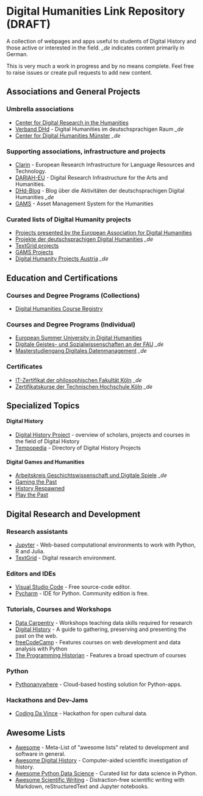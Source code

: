 # Digital Humanities Link Repository (DRAFT)

A collection of webpages and apps useful to students of Digital History and those active or interested in the field. *_de* indicates content primarily in German.

This is very much a work in progress and by no means complete. Feel free to raise issues or create pull requests to add new content.

## Associations and General Projects
### Umbrella associations
- [Center for Digital Research in the Humanities](https://cdrh.unl.edu/)
- [Verband DHd](https://dig-hum.de/) - Digital Humanities im deutschsprachigen Raum *_de*
- [Center for Digital Humanities Münster](https://www.uni-muenster.de/CDH/) *_de*

### Supporting associations, infrastructure and projects
- [Clarin](https://www.clarin.eu/)  - European Research Infrastructure for Language Resources and Technology.
- [DARIAH-EU](https://dariah.eu/) - Digital Research Infrastructure for the Arts and Humanities.
- [DHd-Blog](https://dhd-blog.org/) - Blog über die Aktivitäten der deutschsprachigen Digital Humanities *_de*
- [GAMS](http://gams.uni-graz.at/archive/objects/context:gams/methods/sdef:Context/get?locale=de) - Asset Management System for the Humanities

### Curated lists of Digital Humanity projects
- [Projects presented by the European Association for Digital Humanities](https://eadh.org/projects)
- [Projekte der deutschsprachigen Digital Humanities](https://dig-hum.de/forschung/projekte) *_de*
- [TextGrid projects](https://www.textgrid.de/en/web/guest/kooperationsprojekte)
- [GAMS Projects](http://gams.uni-graz.at/context:gams.projekte)
- [Digital Humanity Projects Austria](https://digital-humanities.at/de/dha/projects) *_de*

## Education and Certifications

### Courses and Degree Programs (Collections)

- [Digital Humanities Course Registry](https://dhcr.clarin-dariah.eu/)

### Courses and Degree Programs (Individual)

- [European Summer University in Digital Humanities](https://esu.culintec.de/)
- [Digitale Geistes- und Sozialwissenschaften an der FAU](https://www.izdigital.fau.de/) *_de*
- [Masterstudiengang Digitales Datenmanagement](https://www.ddm-master.de/) *_de*

### Certificates
- [IT-Zertifikat der philosophischen Fakultät Köln](https://dh.phil-fak.uni-koeln.de/it-zertifikat-der-philosophischen-fakultaet) *_de*
- [Zertifikatskurse der Technischen Hochschule Köln](https://www.th-koeln.de/weiterbildung/zertifikatskurse_5882.php) *_de*

## Specialized Topics
#### Digital History
- [Digital History Project](http://digitalhistory.unl.edu/) - overview of scholars, projects and courses in the field of Digital History
- [Tempopedia](https://tempopedia.org/) - Directory of Digital History Projects

#### Digital Games and Humanities
- [Arbeitskreis Geschichtswissenschaft und Digitale Spiele](https://gespielt.hypotheses.org/) *_de*
- [Gaming the Past](https://gamingthepast.net/)
- [History Respawned](https://www.historyrespawned.com/)
- [Play the Past](http://www.playthepast.org/)

## Digital Research and Development

### Research assistants
- [Jupyter](https://jupyter.org/) - Web-based computational environments to work with Python, R and Julia.
- [TextGrid](https://www.textgrid.de/en/web/guest) - Digital research environment.

### Editors and IDEs
- [Visual Studio Code](https://code.visualstudio.com/) - Free source-code editor.
- [Pycharm](https://code.visualstudio.com/) - IDE for Python. Community edition is free.

### Tutorials, Courses and Workshops
- [Data Carpentry](https://datacarpentry.org/) - Workshops teaching data skills required for research
- [Digital History](https://chnm.gmu.edu/digitalhistory/) - A guide to gathering, preserving and presenting the past on the web.
- [freeCodeCamp](https://www.freecodecamp.org/) - Features courses on web development and data analysis with Python
- [The Programming Historian](https://programminghistorian.org/) - Features a broad spectrum of courses 

### Python
- [Pythonanywhere](https://www.pythonanywhere.com/) - Cloud-based hosting solution for Python-apps.

### Hackathons and Dev-Jams
- [Coding Da Vince](https://codingdavinci.de/en) - Hackathon for open cultural data.

## Awesome Lists
- [Awesome](https://github.com/sindresorhus/awesome) - Meta-List of "awesome lists" related to development and software in general.
- [Awesome Digital History](https://github.com/maehr/awesome-digital-history) - Computer-aided scientific investigation of history.
- [Awesome Python Data Science](https://github.com/krzjoa/awesome-python-data-science#readme) - Curated list for data science in Python.
- [Awesome Scientific Writing](https://github.com/writing-resources/awesome-scientific-writing) - Distraction-free scientific writing with Markdown, reStructuredText and Jupyter notebooks.